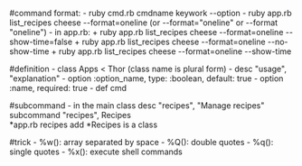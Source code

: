 #command format:
    - ruby cmd.rb cmdname keywork --option
    - ruby app.rb list_recipes cheese --format=oneline (or --format="oneline" or --format "oneline")
    - in app.rb: 
        + ruby app.rb list_recipes cheese --format=oneline --show-time=false
        + ruby app.rb list_recipes cheese --format=oneline --no-show-time
        + ruby app.rb list_recipes cheese --format=oneline --show-time

#definition
    - class Apps < Thor (class name is plural form)
    - desc "usage", "explanation"
    - option :option_name, type: :boolean, default: true
    - option :name, required: true
    - def cmd

#subcommand
    - in the main class
        desc "recipes", "Manage recipes"
        subcommand "recipes", Recipes  
        *app.rb recipes add
        *Recipes is a class
    

#trick
    - %w(): array separated by space
    - %Q(): double quotes
    - %q(): single quotes
    - %x(): execute shell commands


